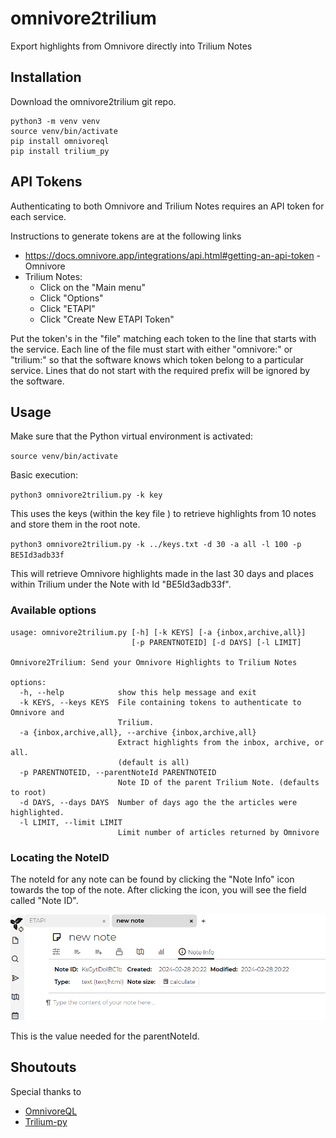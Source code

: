 # omnivore2trilium
Export highlights from Omnivore directly into Trilium Notes

## Installation
Download the omnivore2trilium git repo. 

 ``` 
python3 -m venv venv
source venv/bin/activate
pip install omnivoreql
pip install trilium_py
 ``` 

## API Tokens
Authenticating to both Omnivore and Trilium Notes requires an API token for each service. 

Instructions to generate tokens are at the following links
- https://docs.omnivore.app/integrations/api.html#getting-an-api-token - Omnivore
- Trilium Notes:
  - Click on the "Main menu"
  - Click "Options"
  - Click "ETAPI"
  - Click "Create New ETAPI Token"

Put the token's in the "file" matching each token to the line that starts with the service. Each line of the file must start with either "omnivore:" or "trilium:" so that the software knows which token belong to a particular service.  Lines that do not start with the required prefix will be ignored by the software.

## Usage
Make sure that the Python virtual environment is activated:

`source venv/bin/activate`

Basic execution:

`python3 omnivore2trilium.py -k key`

This uses the keys (within the key file ) to retrieve highlights from 10 notes and store them in the root note.

`python3 omnivore2trilium.py -k ../keys.txt -d 30 -a all -l 100 -p BE5Id3adb33f`

This will retrieve Omnivore highlights made in the last 30 days and places within Trilium under the Note with Id "BE5Id3adb33f". 

### Available options

```
usage: omnivore2trilium.py [-h] [-k KEYS] [-a {inbox,archive,all}]
                           [-p PARENTNOTEID] [-d DAYS] [-l LIMIT]

Omnivore2Trilium: Send your Omnivore Highlights to Trilium Notes

options:
  -h, --help            show this help message and exit
  -k KEYS, --keys KEYS  File containing tokens to authenticate to Omnivore and
                        Trilium.
  -a {inbox,archive,all}, --archive {inbox,archive,all}
                        Extract highlights from the inbox, archive, or all.
                        (default is all)
  -p PARENTNOTEID, --parentNoteId PARENTNOTEID
                        Note ID of the parent Trilium Note. (defaults to root)
  -d DAYS, --days DAYS  Number of days ago the the articles were highlighted.
  -l LIMIT, --limit LIMIT
                        Limit number of articles returned by Omnivore
```

### Locating the NoteID
The noteId for any note can be found by clicking the "Note Info" icon towards the top of the note. After clicking the icon, you will see the field called "Note ID". 

![The NoteId can be found by clicking the Note Info icon](./noteID.png)

This is the value needed for the parentNoteId. 

## Shoutouts
Special thanks to
- [OmnivoreQL](https://github.com/yazdipour/OmnivoreQL)
- [Trilium-py](https://github.com/Nriver/trilium-py)